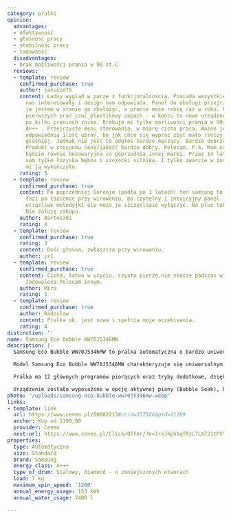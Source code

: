```yaml
---
category: pralki
opinion:
  advantages:
  - efektywność
  - głośność pracy
  - stabilność pracy
  - ładowność
  disadvantages:
  - brak możliwości prania w 90 st.C
  reviews:
  - template: review
    confirmed_purchase: true
    author: januszd75
    content: Ładny wygląd w parze z funkcjonalnością. Posiada wszystkie funkcje, które
      nas interesowały i design nam odpowiada. Panel do obsługi przejrzysty i nawet
      ja jestem w stanie go obsłużyć, a pranie może robię raz w roku. Przez kilka
      pierwszych prań czuć plastikowy zapach - w końcu to nowe urządzenie - ale tak
      po kilku praniach znika. Brakuje mi tylko możliwości prania w 90st.C - cóż ekologia
      A+++ . Przejrzyste menu sterowania. w miarę cicha praca. Ważne jest, aby dać
      odpowiednią ilość ubrań, bo jak chce się wyprać zbyt mało rzeczy to pierze trochę
      głośniej. Jednak nie jest to odgłos bardzo męczący. Bardzo dobrze dopiera plamy.
      Produkt w stosunku cena/jakość bardzo dobry. Polecam. P.S. Mam nadzieje, że
      będzie równie bezawaryjna co poprzednia innej marki. Przez 14 lat wymieniłem
      sam tylko łożyska bębna i szczotki silnika. I tylko zwarcie w instalacji elektrycznej
      mi ją wykończyło.
    rating: 5
  - template: review
    confirmed_purchase: true
    content: Po poprzedniej Gorenje (padła po 3 latach) ten samsung to bajka. Nie
      łazi po łazience przy wirowaniu, ma czytelny i intuicyjny panel. Gra tylko dość
      uciążliwe melodyjki ale moża je szczęśliwie wyłączyć. Na plus także jakość wykonania.
      Nie żałuję zakupu.
    author: Bartosz81
    rating: 4
  - template: review
    confirmed_purchase: true
    rating: 3
    content: Dość głośna, zwłaszcza przy wirowaniu.
    author: jz1
  - template: review
    confirmed_purchase: true
    content: Cicha, łatwa w użyciu, czysto pierze,nie skacze podczas wirowania jestem
      zadowolona.Polecam innym.
    author: Mira
    rating: 5
  - template: review
    confirmed_purchase: true
    author: Radosław
    content: Pralka ok. jest nowa i spełnia moje oczekiwania.
    rating: 4
distinction: ''
name: Samsung Eco Bubble WW70J5346MW
description: |-
  Samsung Eco Bubble WW70J5346MW to pralka automatyczna o bardzo uniwersalnych wymiarach 600 x 850 x 550 mm. Sprzęt posiada najwyższą klasę efektywności elektrycznej. Dzięki temu jego energooszczędność jest aż o 60% większa od pralek o klasie A+, a użytkownik tego modelu zużywa znacznie mniej prądu, co wpływa na jego oszczędności

  Model Samsung Eco Bubble WW70J5346MW charakteryzuje się uniwersalnym, a jednocześnie nieprzeciętnym designem. Dzięki temu pralka jest nie tylko bardzo użytkowa, ale również wygląda estetycznie i dopasowuje się do każdego wnętrza. Przedni panel został wyposażony w szeroki ekran z przyciskami czułymi na dotyk. Drzwi z przezroczystą obwódką sprawiają natomiast, że urządzenie jest eleganckie i funkcjonalne.

  Pralka ma 12 głównych programów piorących oraz tryby dodatkowe, dzięki czemu użytkownik może precyzyjnie dostosować warunki prania do swoich aktualnych potrzeb. Bogate zróżnicowanie trybów piorących pozwala na pranie niemal każdego rodzaju tkanin - naturalnych, syntetycznych, delikatnie i lekko zabrudzonych ubrań. Funkcja dodatkowego płukania pozwala na pozbycie się wszystkich zabrudzeń, a następnie dokładne wypłukanie nadmiaru detergentu z tkaniny. Maksymalna prędkość wirowania urządzenia wynosi 1200 obr/sek.

  Urządzenie zostało wyposażone w opcję aktywnej piany (Bubble Soak), która odpowiada za usuwanie najbardziej uporczywych plam poprzez zmiękczanie zabrudzeń przed rozpoczęciem prania. Ponadto model Eco Bubble WW70J5346MW posiada szereg funkcji dodatkowych, takich jak: opóźnienie zakończenia prania, czy ekoczyszczenie bębna. Na uwagę zasługuje też szuflada Stay Clean, czy bęben Diamond o zmniejszonych otworach.
photo: "/uploads/samsung-eco-bubble-ww70j5346mw.webp"
links:
- template: link
  url: https://www.ceneo.pl/50602213#crid=357326&pid=21269
  anchor: Kup od 1199,00
  provider: Ceneo
  next-url: https://www.ceneo.pl/Click/Offer/?e=1reJhph1qfRzL7LX731tPSYcDjitgfmh6UKT1EJ8lRJjwU09OkZzDpaIwWfUOh_vtSMN3_lXAqSj8Etyf12KYU92c6BXizgqqAVwBx8x5gO96tHAFkyLs_CoqVcudkI4-c04_il5VgLEhbawfqKl15s3vuU0TInrOzPtOO2-7bl8_bzzJOuLziVYwhRBDeQhX2ZNfw6qd4GlUEzCWQUN3RO1WMBkqVTnH5r0V3snU1SlUEzCWQUN3TKqJd_AWN7akfgxA5f3QJtdxC9N4uxZfXfRhheUfK8na7gMx8DFRVvk5XyWKmGk0fmcIQOqXAektq1T_c6txZ9_odQBWpGoJLC9P_W1vOHLVVXYUn3LOtM_x-GY2zB2bQ==&a=2&rc=notset
properties:
  type: Automatyczna
  size: Standard
  brand: Samsung
  energy_class: A+++
  type_of_drum: Stalowy, diamond - o zmniejszonych otworach
  load: 7 kg
  maximum_spin_speed: '1200'
  annual_energy_usage: 153 kWh
  annual_water_usage: 7400 l

---
```

